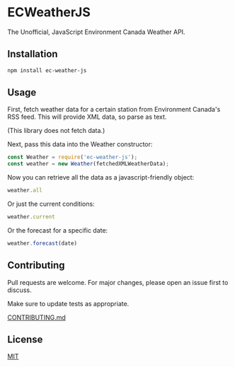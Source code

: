 # ECWeatherJS

The Unofficial, JavaScript Environment Canada Weather API.

## Installation

```bash
npm install ec-weather-js
```

## Usage

First, fetch weather data for a certain station from Environment Canada's RSS feed. This will provide XML data, so parse as text.

(This library does not fetch data.)

Next, pass this data into the Weather constructor:
```js
const Weather = require('ec-weather-js');
const weather = new Weather(fetchedXMLWeatherData);
```

Now you can retrieve all the data as a javascript-friendly object:
```js
weather.all
```

Or just the current conditions:
```js
weather.current
```

Or the forecast for a specific date:
```js
weather.forecast(date)
```

## Contributing

Pull requests are welcome. For major changes, please open an issue first to discuss.

Make sure to update tests as appropriate.

[CONTRIBUTING.md](CONTRIBUTING.md)

## License

[MIT](https://choosealicense.com/licenses/mit/)